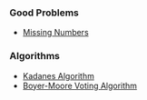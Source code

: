 ### Good Problems
- [Missing Numbers](https://github.com/RohitDhatrak/DS-Algo/blob/main/Arrays/FindAllNumbersDisappearedInAnArray.js)

### Algorithms
- [Kadanes Algorithm](https://github.com/RohitDhatrak/DS-Algo/blob/main/Arrays/KadanesAlgorithm.js)
- [Boyer-Moore Voting Algorithm](https://github.com/RohitDhatrak/DS-Algo/blob/main/Arrays/Boyer-MooreVotingAlgorithm.js)
